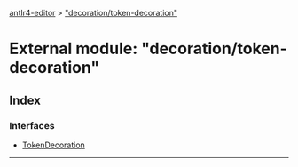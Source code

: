 [antlr4-editor](../README.md) > ["decoration/token-decoration"](../modules/_decoration_token_decoration_.md)

# External module: "decoration/token-decoration"

## Index

### Interfaces

* [TokenDecoration](../interfaces/_decoration_token_decoration_.tokendecoration.md)

---

